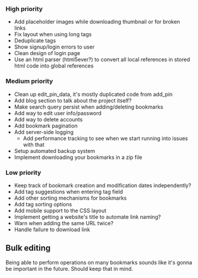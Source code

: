 ### High priority
- Add placeholder images while downloading thumbnail or for broken links
- Fix layout when using long tags
- Deduplicate tags
- Show signup/login errors to user
- Clean design of login page
- Use an html parser (html5ever?) to convert all local references in stored html code into global references

### Medium priority
- Clean up edit_pin_data, it's mostly duplicated code from add_pin
- Add blog section to talk about the project itself?
- Make search query persist when adding/deleting bookmarks 
- Add way to edit user info/password
- Add way to delete accounts
- Add bookmark pagination
- Add server-side logging
	- Add performance tracking to see when we start running into issues with that
- Setup automated backup system
- Implement downloading your bookmarks in a zip file

### Low priority
- Keep track of bookmark creation and modification dates independently?
- Add tag suggestions when entering tag field
- Add other sorting mechanisms for bookmarks
- Add tag sorting options
- Add mobile support to the CSS layout
- Implement getting a website's title to automate link naming?
- Warn when adding the same URL twice?
- Handle failure to download link


## Bulk editing
Being able to perform operations on many bookmarks sounds like it's gonna be important in the future. Should
keep that in mind.

